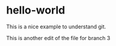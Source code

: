 # hello-world

This is a nice example to understand git.


This is another edit of the file for branch 3
